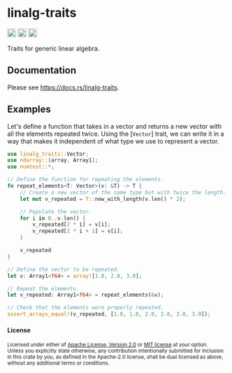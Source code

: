 # linalg-traits

[<img alt="github" src="https://img.shields.io/badge/github-tamaskis/linalg_traits-8da0cb?style=for-the-badge&labelColor=555555&logo=github" height="20">](https://github.com/tamaskis/linalg_traits)
[<img alt="crates.io" src="https://img.shields.io/crates/v/linalg-traits.svg?style=for-the-badge&color=fc8d62&logo=rust" height="20">](https://crates.io/crates/linalg-traits)
[<img alt="docs.rs" src="https://img.shields.io/badge/docs.rs-linalg_traits-66c2a5?style=for-the-badge&labelColor=555555&logo=docs.rs" height="20">](https://docs.rs/linalg-traits)

Traits for generic linear algebra.

## Documentation

Please see https://docs.rs/linalg-traits.

## Examples

Let's define a function that takes in a vector and returns a new vector with all the elements repeated twice. Using the [`Vector`] trait, we can write it in a way that makes it independent of what type we use to represent a vector.

```rust
use linalg_traits::Vector;
use ndarray::{array, Array1};
use numtest::*;

// Define the function for repeating the elements.
fn repeat_elements<T: Vector>(v: &T) -> T {
    // Create a new vector of the same type but with twice the length.
    let mut v_repeated = T::new_with_length(v.len() * 2);

    // Populate the vector.
    for i in 0..v.len() {
        v_repeated[2 * i] = v[i];
        v_repeated[2 * i + 1] = v[i];
    }

    v_repeated
}

// Define the vector to be repeated.
let v: Array1<f64> = array![1.0, 2.0, 3.0];

// Repeat the elements.
let v_repeated: Array1<f64> = repeat_elements(&v);

// Check that the elements were properly repeated.
assert_arrays_equal!(v_repeated, [1.0, 1.0, 2.0, 2.0, 3.0, 3.0]);
```

#### License

<sup>
Licensed under either of <a href="LICENSE-APACHE">Apache License, Version 2.0</a> or 
<a href="LICENSE-MIT">MIT license</a> at your option.
</sup>

<br>

<sub>
Unless you explicitly state otherwise, any contribution intentionally submitted for inclusion in
this crate by you, as defined in the Apache-2.0 license, shall be dual licensed as above, without
any additional terms or conditions.
</sub>